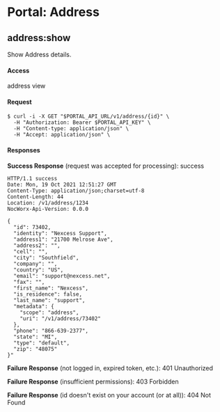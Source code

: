 # Portal: Address

## address:show
Show Address details.

#### Access
address view

#### Request
```
$ curl -i -X GET "$PORTAL_API_URL/v1/address/{id}" \
  -H "Authorization: Bearer $PORTAL_API_KEY" \
  -H "Content-type: application/json" \
  -H "Accept: application/json" \
```

#### Responses
**Success Response** (request was accepted for processing): success
```
HTTP/1.1 success
Date: Mon, 19 Oct 2021 12:51:27 GMT
Content-Type: application/json;charset=utf-8
Content-Length: 44
Location: /v1/address/1234
NocWorx-Api-Version: 0.0.0

{
  "id": 73402,
  "identity": "Nexcess Support",
  "address1": "21700 Melrose Ave",
  "address2": "",
  "cell": "",
  "city": "Southfield",
  "company": "",
  "country": "US",
  "email": "support@nexcess.net",
  "fax": "",
  "first_name": "Nexcess",
  "is_residence": false,
  "last_name": "support",
  "metadata": {
    "scope": "address",
    "uri": "/v1/address/73402"
  },
  "phone": "866-639-2377",
  "state": "MI",
  "type": "default",
  "zip": "48075"
}"
```

**Failure Response** (not logged in, expired token, etc.): 401 Unauthorized

**Failure Response** (insufficient permissions): 403 Forbidden

**Failure Response** (id doesn't exist on your account (or at all)): 404 Not Found
